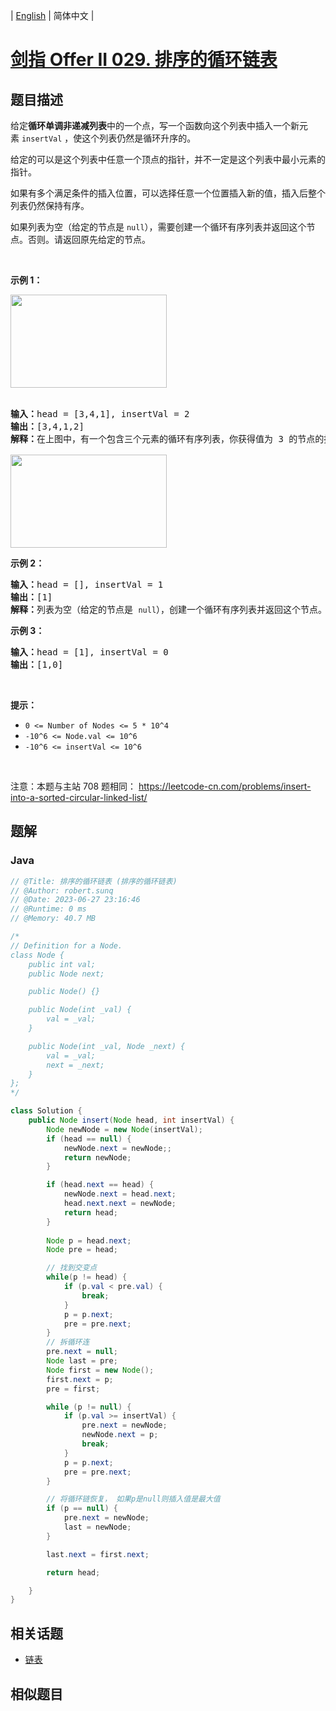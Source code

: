 
| [English](README_EN.md) | 简体中文 |

# [剑指 Offer II 029. 排序的循环链表](https://leetcode.cn//problems/4ueAj6/)

## 题目描述

<p>给定<strong>循环单调非递减列表</strong>中的一个点，写一个函数向这个列表中插入一个新元素&nbsp;<code>insertVal</code> ，使这个列表仍然是循环升序的。</p>

<p>给定的可以是这个列表中任意一个顶点的指针，并不一定是这个列表中最小元素的指针。</p>

<p>如果有多个满足条件的插入位置，可以选择任意一个位置插入新的值，插入后整个列表仍然保持有序。</p>

<p>如果列表为空（给定的节点是 <code>null</code>），需要创建一个循环有序列表并返回这个节点。否则。请返回原先给定的节点。</p>

<p>&nbsp;</p>

<p><strong>示例 1：</strong></p>

<p><img alt="" src="https://assets.leetcode.com/uploads/2019/01/19/example_1_before_65p.jpg" style="height: 149px; width: 250px;" /><br />
&nbsp;</p>

<pre>
<strong>输入：</strong>head = [3,4,1], insertVal = 2
<strong>输出：</strong>[3,4,1,2]
<strong>解释：</strong>在上图中，有一个包含三个元素的循环有序列表，你获得值为 3 的节点的指针，我们需要向表中插入元素 2 。新插入的节点应该在 1 和 3 之间，插入之后，整个列表如上图所示，最后返回节点 3 。

<img alt="" src="https://assets.leetcode.com/uploads/2019/01/19/example_1_after_65p.jpg" style="height: 149px; width: 250px;" />
</pre>

<p><strong>示例 2：</strong></p>

<pre>
<strong>输入：</strong>head = [], insertVal = 1
<strong>输出：</strong>[1]
<strong>解释：</strong>列表为空（给定的节点是 <code>null</code>），创建一个循环有序列表并返回这个节点。
</pre>

<p><strong>示例 3：</strong></p>

<pre>
<strong>输入：</strong>head = [1], insertVal = 0
<strong>输出：</strong>[1,0]
</pre>

<p>&nbsp;</p>

<p><strong>提示：</strong></p>

<ul>
	<li><code>0 &lt;= Number of Nodes &lt;= 5 * 10^4</code></li>
	<li><code><font face="monospace">-10^6 &lt;= Node.val &lt;= 10^6</font></code></li>
	<li><code>-10^6 &lt;=&nbsp;insertVal &lt;= 10^6</code></li>
</ul>

<p>&nbsp;</p>

<p><meta charset="UTF-8" />注意：本题与主站 708&nbsp;题相同：&nbsp;<a href="https://leetcode-cn.com/problems/insert-into-a-sorted-circular-linked-list/">https://leetcode-cn.com/problems/insert-into-a-sorted-circular-linked-list/</a></p>


## 题解


### Java

```Java
// @Title: 排序的循环链表 (排序的循环链表)
// @Author: robert.sunq
// @Date: 2023-06-27 23:16:46
// @Runtime: 0 ms
// @Memory: 40.7 MB

/*
// Definition for a Node.
class Node {
    public int val;
    public Node next;

    public Node() {}

    public Node(int _val) {
        val = _val;
    }

    public Node(int _val, Node _next) {
        val = _val;
        next = _next;
    }
};
*/

class Solution {
    public Node insert(Node head, int insertVal) {
        Node newNode = new Node(insertVal);
        if (head == null) {
            newNode.next = newNode;;
            return newNode;
        }

        if (head.next == head) {
            newNode.next = head.next;
            head.next.next = newNode;
            return head;
        }
        
        Node p = head.next;
        Node pre = head;

        // 找到交变点
        while(p != head) {
            if (p.val < pre.val) {
                break;
            }
            p = p.next;
            pre = pre.next;
        }
        // 拆循环连
        pre.next = null;
        Node last = pre;
        Node first = new Node();
        first.next = p;
        pre = first;

        while (p != null) {
            if (p.val >= insertVal) {
                pre.next = newNode;
                newNode.next = p;
                break;
            }
            p = p.next;
            pre = pre.next;
        }

        // 将循环链恢复， 如果p是null则插入值是最大值
        if (p == null) {
            pre.next = newNode;
            last = newNode;
        }

        last.next = first.next;

        return head;

    }
}
```



## 相关话题

- [链表](https://leetcode.cn//tag/linked-list)

## 相似题目



